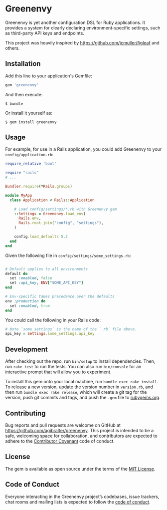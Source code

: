 # Greenenvy

Greenenvy is yet another configuration DSL for Ruby applications. It provides a system for clearly
declaring environment-specific settings, such as third-party API keys and endpoints.

This project was heavily inspired by https://github.com/jcmuller/figleaf and others.

## Installation

Add this line to your application's Gemfile:

```ruby
gem 'greenenvy'
```

And then execute:

    $ bundle

Or install it yourself as:

    $ gem install greenenvy

## Usage

For example, for use in a Rails application, you could add Greenenvy to your
`config/application.rb`:

```ruby
require_relative 'boot'

require "rails"
# ...

Bundler.require(*Rails.groups)

module MyApp
  class Application < Rails::Application

    # Load config/settings/*.rb with Greenenvy gem
    ::Settings = Greenenvy.load_env(
      Rails.env,
      Rails.root.join("config", "settings"),
    )

    config.load_defaults 5.2
  end
end
```

Given the following file in `config/settings/some_settings.rb`:

```ruby

# Default applies to all environments
default do
  set :enabled, false
  set :api_key, ENV["SOME_API_KEY"]
end

# Env-specific takes precedence over the defaults
env :production do
  set :enabled, true
end
```

You could call the following in your Rails code:

```ruby
# Note `some_settings` is the name of the `.rb` file above.
api_key = Settings.some_settings.api_key
```

## Development

After checking out the repo, run `bin/setup` to install dependencies. Then, run
`rake test` to run the tests. You can also run `bin/console` for an interactive
prompt that will allow you to experiment.

To install this gem onto your local machine, run `bundle exec rake install`. To
release a new version, update the version number in `version.rb`, and then run
`bundle exec rake release`, which will create a git tag for the version, push
git commits and tags, and push the `.gem` file to
[rubygems.org](https://rubygems.org).

## Contributing

Bug reports and pull requests are welcome on GitHub at
https://github.com/agibralter/greenenvy. This project is intended to be a safe,
welcoming space for collaboration, and contributors are expected to adhere to
the [Contributor Covenant](http://contributor-covenant.org) code of conduct.

## License

The gem is available as open source under the terms of the [MIT
License](https://opensource.org/licenses/MIT).

## Code of Conduct

Everyone interacting in the Greenenvy project’s codebases, issue trackers, chat
rooms and mailing lists is expected to follow the [code of
conduct](https://github.com/agibralter/greenenvy/blob/master/CODE_OF_CONDUCT.md).
